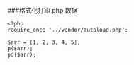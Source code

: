 ###格式化打印 php 数据

```
<?php
require_once '../vendor/autoload.php';

$arr = [1, 2, 3, 4, 5];
p($arr);
pd($arr);
```
